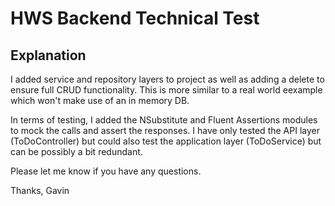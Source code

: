 # HWS Backend Technical Test

## Explanation

I added service and repository layers to project as well as adding a delete to ensure full CRUD functionality. This is more similar to a real world eexample which won't make use of an in memory DB.

In terms of testing, I added the NSubstitute and Fluent Assertions modules to mock the calls and assert the responses. I have only tested the API layer (ToDoController) but could also test the application layer (ToDoService) but can be possibly a bit redundant. 

Please let me know if you have any questions. 

Thanks,
Gavin
